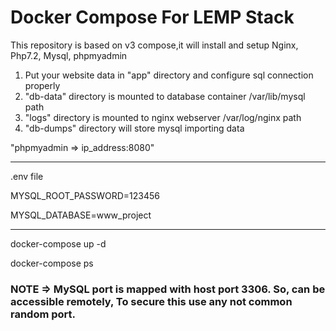 # Docker Compose For LEMP Stack
This repository is based on v3 compose,it will install and setup Nginx, Php7.2, Mysql, phpmyadmin 

1. Put your website data in "app" directory and configure sql connection properly
2. "db-data" directory is mounted to database container /var/lib/mysql path
3. "logs" directory is mounted to nginx webserver /var/log/nginx path
4. "db-dumps" directory will store mysql importing data

"phpmyadmin => ip_address:8080"

-------------------------------------------
.env file

 
   MYSQL_ROOT_PASSWORD=123456
   
   MYSQL_DATABASE=www_project
   
-------------------------------------------   
docker-compose up -d

docker-compose ps

### NOTE => MySQL port is mapped with host port 3306. So, can be accessible remotely, To secure this use any not common random port. 
